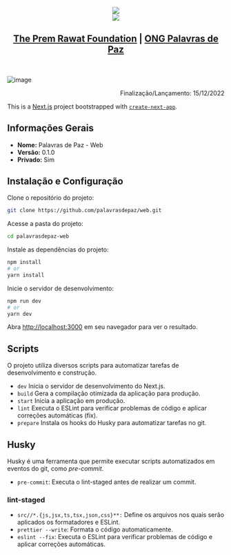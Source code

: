 <p align="center">
<img src="https://user-images.githubusercontent.com/88943961/205815029-dfbeaf17-d12c-485b-b6c2-4ea75011ba52.png"/>
<br/>
<img src="https://user-images.githubusercontent.com/88943961/205815975-0d06d1b3-56aa-4702-95ba-3668faf10376.png"/>
</p>

<h2 align="center"><a href="https://tprf.org/">The Prem Rawat Foundation</a> | <a href="https://github.com/alchemist-developer/deploy-palavrasdepaz-ong"> ONG Palavras de Paz</a></h2><br/>

![image](https://user-images.githubusercontent.com/88943961/205814572-ec36b186-6733-4af5-b770-3f8524591ad0.png)

<p align="end">Finalização/Lançamento: 15/12/2022</p>

This is a [Next.js](https://nextjs.org/) project bootstrapped with [`create-next-app`](https://github.com/vercel/next.js/tree/canary/packages/create-next-app).

## Informações Gerais
  * **Nome:** Palavras de Paz - Web
  * **Versão:** 0.1.0
  * **Privado:** Sim
    
## Instalação e Configuração

Clone o repositório do projeto:
```bash
git clone https://github.com/palavrasdepaz/web.git
```

Acesse a pasta do projeto:
```bash
cd palavrasdepaz-web
```

Instale as dependências do projeto:
```bash
npm install
# or
yarn install
```

Inicie o servidor de desenvolvimento:
```bash
npm run dev
# or
yarn dev
```

Abra [http://localhost:3000](http://localhost:3000) em seu navegador para ver o resultado.

## Scripts
O projeto utiliza diversos scripts para automatizar tarefas de desenvolvimento e construção.

* ```dev``` Inicia o servidor de desenvolvimento do Next.js.
* ```build``` Gera a compilação otimizada da aplicação para produção.
* ```start``` Inicia a aplicação em produção.
* ```lint``` Executa o ESLint para verificar problemas de código e aplicar correções automáticas (fix).
* ```prepare``` Instala os hooks do Husky para automatizar tarefas no git.

## Husky
Husky é uma ferramenta que permite executar scripts automatizados em eventos do git, como *pre-commit*.

* ```pre-commit```: Executa o lint-staged antes de realizar um commit.

### lint-staged
* ```src//*.{js,jsx,ts,tsx,json,css}**:``` Define os arquivos nos quais serão aplicados os formatadores e ESLint.
* ```prettier --write```: Formata o código automaticamente.
* ```eslint --fix```: Executa o ESLint para verificar problemas de código e aplicar correções automáticas.
